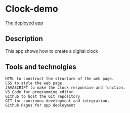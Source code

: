 # Clock-demo

[The deployed app](https://alma-dev914.github.io/clock-demo/)

## Description

This app shows how to create a digital clock

## Tools and technolgies

    HTML to construct the structure of the web page.
    CSS to style the web page.
    JAVASCRIPT to make the clock responsive and function.
    VS Code for programming editor
    Github to host the Git repository
    GIT for continous development and integration.
    Github Pages for app deployment
